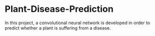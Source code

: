 # Plant-Disease-Prediction
In this project, a convolutional neural network is developed in order to predict whether a plant is suffering from a disease.
